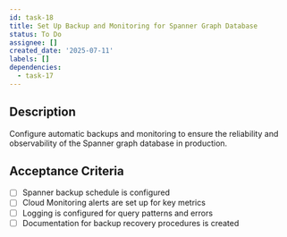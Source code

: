 ```yaml
---
id: task-18
title: Set Up Backup and Monitoring for Spanner Graph Database
status: To Do
assignee: []
created_date: '2025-07-11'
labels: []
dependencies:
  - task-17
---
```


## Description

Configure automatic backups and monitoring to ensure the reliability and observability of the Spanner graph database in production.

## Acceptance Criteria

- [ ] Spanner backup schedule is configured
- [ ] Cloud Monitoring alerts are set up for key metrics
- [ ] Logging is configured for query patterns and errors
- [ ] Documentation for backup recovery procedures is created
